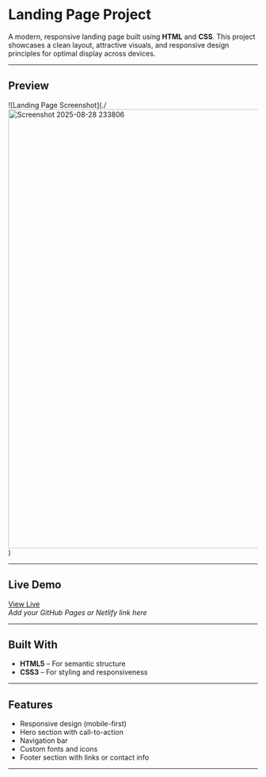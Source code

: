 # Landing Page Project

A modern, responsive landing page built using **HTML** and **CSS**. This project showcases a clean layout, attractive visuals, and responsive design principles for optimal display across devices.

---

## Preview

![Landing Page Screenshot](./<img width="1879" height="885" alt="Screenshot 2025-08-28 233806" src="https://github.com/user-attachments/assets/688ccfa4-330b-47a2-9176-97dc69f30b83" />
)  

---

## Live Demo

[View Live](https://github.com/athulyaanith/HTML-CSS/blob/main/land.html)  
*Add your GitHub Pages or Netlify link here*

---

## Built With

- **HTML5** – For semantic structure
- **CSS3** – For styling and responsiveness

---

## Features

-  Responsive design (mobile-first)
-  Hero section with call-to-action
-  Navigation bar
-  Custom fonts and icons
-  Footer section with links or contact info

---
